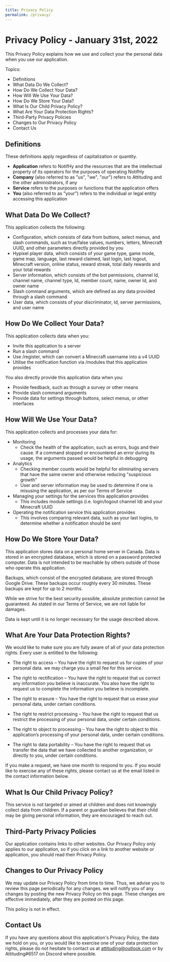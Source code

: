 ```yaml
---
title: Privacy Policy
permalink: /privacy/
---
```

# Privacy Policy - January 31st, 2022
This Privacy Policy explains how we use and collect your the personal data when you use our application.

Topics:
 - Definitions
 - What Data Do We Collect?
 - How Do We Collect Your Data?
 - How Will We Use Your Data?
 - How Do We Store Your Data?
 - What Is Our Child Privacy Policy?
 - What Are Your Data Protection Rights?
 - Third-Party Privacy Policies
 - Changes to Our Privacy Policy
 - Contact Us

## Definitions
These definitions apply regardless of capitalization or quantity.
 - **Application** refers to NotifHy and the resources that are the intellectual property of its operators for the purposes of operating NotifHy
 - **Company** (also referred to as "us", "we", "our") refers to Attituding and the other administrators, if any
 - **Service** refers to the purposes or functions that the application offers
 - **You** (also referred to as "your") refers to the individual or legal entity accessing this application

## What Data Do We Collect?
This application collects the following:
  - Configuration, which consists of data from buttons, select menus, and slash commands, such as true/false values, numbers, letters, Minecraft UUID, and other parameters directly provided by you 
  - Hypixel player data, which consists of your game type, game mode, game map, language, last reward claimed, last login, last logout, Minecraft version, online status, reward streak, total daily rewards and your total rewards
  - Server information, which consists of the bot permissions, channel Id, channel name, channel type, Id, member count, name, owner Id, and owner name
  - Slash command arguments, which are defined as any data provided through a slash command
  - User data, which consists of your discriminator, Id, server permissions, and user name

## How Do We Collect Your Data?
This application collects data when you:

 - Invite this application to a server
 - Run a slash command
 - Use /register, which can convert a Minecraft username into a v4 UUID
 - Utilise the notification function via /modules that this application provides

You also directly provide this application data when you:
 - Provide feedback, such as through a survey or other means
 - Provide slash command arguments
 - Provide data for settings through buttons, select menus, or other interfaces

## How Will We Use Your Data?
This application collects and processes your data for:

 - Monitoring
   - Check the health of the application, such as errors, bugs and their cause. If a command stopped or encountered an error during its usage, the arguments passed would be helpful in debugging
 - Analytics
   - Checking member counts would be helpful for eliminating servers that have the same owner and otherwise reducing "suspicious growth"
   - User and server information may be used to determine if one is misusing the application, as per our Terms of Service
 - Managing your settings for the services this application provides
   - This includes module settings (i.e. login/logout channel Id) and your Minecraft UUID
 - Operating the notification service this application provides
   - This involves comparing relevant data, such as your last logins, to determine whether a notification should be sent

## How Do We Store Your Data?
This application stores data on a personal home server in Canada. Data is stored in an encrypted database, which is stored on a password protected computer. Data is not intended to be reachable by others outside of those who operate this application.

Backups, which consist of the encrypted database, are stored through Google Drive. These backups occur roughly every 30 minutes. These backups are kept for up to 2 months.

While we strive for the best security possible, absolute protection cannot be guaranteed. As stated in our Terms of Service, we are not liable for damages.

Data is kept until it is no longer necessary for the usage described above.

## What Are Your Data Protection Rights?
We would like to make sure you are fully aware of all of your data protection rights. Every user is entitled to the following:

 - The right to access – You have the right to request us for copies of your personal data. we may charge you a small fee for this service.

 - The right to rectification – You have the right to request that us correct any information you believe is inaccurate. You also have the right to request us to complete the information you believe is incomplete.

 - The right to erasure – You have the right to request that us erase your personal data, under certain conditions.

 - The right to restrict processing – You have the right to request that us restrict the processing of your personal data, under certain conditions.

 - The right to object to processing – You have the right to object to this application’s processing of your personal data, under certain conditions.

 - The right to data portability – You have the right to request that us transfer the data that we have collected to another organization, or directly to you, under certain conditions.

If you make a request, we have one month to respond to you. If you would like to exercise any of these rights, please contact us at the email listed in the contact information below.

## What Is Our Child Privacy Policy?
This service is not targeted or aimed at children and does not knowingly collect data from children. If a parent or guardian believes that their child may be giving personal information, they are encouraged to reach out.

## Third-Party Privacy Policies
Our application contains links to other websites. Our Privacy Policy only applies to our application, so if you click on a link to another website or application, you should read their Privacy Policy.

## Changes to Our Privacy Policy
We may update our Privacy Policy from time to time. Thus, we advise you to review this page periodically for any changes. we will notify you of any changes by posting the new Privacy Policy on this page. These changes are effective immediately, after they are posted on this page.

This policy is not in effect.

## Contact Us
If you have any questions about this application's Privacy Policy, the data we hold on you, or you would like to exercise one of your data protection rights, please do not hesitate to contact us at attituding@outlook.com or by Attituding#6517 on Discord where possible.